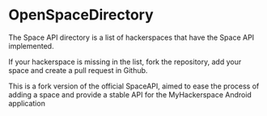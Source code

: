OpenSpaceDirectory
==================

The Space API directory is a list of hackerspaces that have the Space API implemented.

If your hackerspace is missing in the list, fork the repository, add your space and create a pull request in Github.

This is a fork version of the official SpaceAPI, aimed to ease the process of adding a space and provide a stable API for the MyHackerspace Android application

